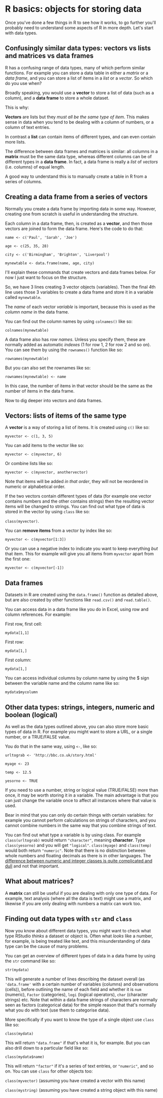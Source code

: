 # R basics: objects for storing data

Once you've done a few things in R to see how it works, to go further you'll probably need to understand some aspects of R in more depth. Let's start with data types.

## Confusingly similar data types: vectors vs lists and matrices vs data frames

R has a confusing range of data types, many of which perform similar functions. For example you can store a data table in either a *matrix* or a *data frame*, and you can store a list of items in a *list* or a *vector*. So which do you use when?

Broadly speaking, you would use a **vector** to store a list of data (such as a column), and a **data frame** to store a whole dataset. 

This is why:

**Vectors** are lists but they *must all be the same type of item*. This makes sense in data when you tend to be dealing with a column of numbers, or a column of text entries.

In contrast a **list** can contain items of different types, and can even contain more lists.

The difference between data frames and matrices is similar: all columns in a **matrix** must be the same data type, whereas different columns can be of different types in a **data frame**. In fact, a data frame is really a *list* of *vectors* (i.e. columns) of equal length.

A good way to understand this is to manually create a table in R from a series of columns. 

## Creating a data frame from a series of vectors

Normally you create a data frame by importing data in some way. However, creating one from scratch is useful in understanding the structure.

Each column in a data frame, then, is created as a **vector**, and then those vectors are joined to form the data frame. Here's the code to do that:

`name <- c('Paul', 'Sarah', 'Joe')`

`age <- c(25, 35, 28)`

`city <- c('Birmingham', 'Brighton', 'Liverpool')`

`mynewtable <- data.frame(name, age, city)`

I'll explain these commands that create vectors and data frames below. For now I just want to focus on the structure.

So, we have 3 lines creating 3 vector objects (variables). Then the final 4th line uses those 3 variables to create a data frame and store it in a variable called `mynewtable`. 

The *name* of each vector *variable* is important, because this is used as the *column name* in the data frame. 

You can find out the column names by using `colnames()` like so:

`colnames(mynewtable)`

A data frame also has *row names*. Unless you specify them, these are normally added as automatic *indexes* (1 for row 1, 2 for row 2 and so on). You can see them by using the `rownames()` function like so:

`rownames(mynewtable)`

But you can also set the rownames like so:

`rownames(mynewtable) <- name` 

In this case, the number of items in that vector should be the same as the number of items in the data frame.

Now to dig deeper into vectors and data frames.

## Vectors: lists of items of the same type

A **vector** is a way of storing a list of items. It is created using `c()` like so:

`myvector <- c(1, 3, 5)`

You can add items to the vector like so:

`myvector <- c(myvector, 6)`

Or combine lists like so:

`myvector <- c(myvector, anothervector)`

Note that items will be added *in that order*, they will not be reordered in numeric or alphabetical order.

If the two vectors contain different types of data (for example one vector contains numbers and the other contains strings) then the resulting vector items will be changed to strings. You can find out what type of data is stored in the vector by using `class` like so:

`class(myvector)`.

You can **remove items** from a vector by index like so:

`myvector <- c(myvector[1:3])`

Or you can use a negative index to indicate you want to keep everything *but* that item. This for example will give you all items from `myvector` apart from the first one:

`myvector <- c(myvector[-1])`

## Data frames

Datasets in R are created using the `data.frame()` function as detailed above, but are also created by other functions like `read.csv()` and `read.table()`.

You can access data in a data frame like you do in Excel, using row and column references. For example: 

First row, first cell:

`mydata[1,1]`

First row:

`mydata[1,]`

First column:

`mydata[1,]`

You can access individual columns by column name by using the $ sign between the variable name and the column name like so:

`mydata$mycolumn`

## Other data types: strings, integers, numeric and boolean (logical)

As well as the data types outlined above, you can also store more basic types of data in R. For example you might want to store a URL, or a single number, or a TRUE/FALSE value.

You do that in the same way, using `<-`, like so:

`urltograb <- 'http://bbc.co.uk/story.html'`

`myage <- 23`

`temp <- 12.5`

`yesorno <- TRUE`

If you need to use a number, string or logical value (TRUE/FALSE) more than once, it may be worth storing it in a variable. The main advantage is that you can just change the variable once to affect all instances where that value is used.

Bear in mind that you can only do certain things with certain variables: for example you cannot perform calculations on strings of characters, and you cannot combine numbers in the same way that you combine strings of text.

You can find out what type a variable is by using class. For example `class(urltograb)` would return `"character"`, meaning **character**. Type `class(yesorno)` and you will get `"logical"`. `class(myage)` and `class(temp)` would both return `"numeric"`. Note that there is no distinction between whole numbers and floating decimals as there is in other languages. The [difference between numeric and integer classes is quite complicated and dull](https://stackoverflow.com/questions/23660094/whats-the-difference-between-integer-class-and-numeric-class-in-r) and not that important.

## What about matrices?

A **matrix** can still be useful if you are dealing with only one type of data. For example, text analysis (where all the data is text) might use a matrix, and likewise if you are only dealing with numbers a matrix can work too. 

## Finding out data types with `str` and `class`

Now you know about different data types, you might want to check what type RStudio *thinks* a dataset or object is. Often what *looks* like a number, for example, is being treated like text, and this misunderstanding of data type can be the cause of many problems.

You can get an overview of different types of data in a data frame by using the `str` command like so:

`str(mydata)`

This will generate a number of lines describing the dataset overall (as `'data.frame'` with a certain number of variables (columns) and observations (cells)), before outlining the name of each field and whether it is `num` (numeric), `Factor` (categories), `logi` (logical operators), `char` (character strings) etc. Note that within a data frame strings of characters are normally seen as factors (categorical data) for the simple reason that that's normally what you do with text (use them to categorise data).

More specifically if you want to know the type of a single object use `class` like so:

`class(mydata)`

This will return `"data.frame"` if that's what it is, for example. But you can also drill down to a particular field like so:

`class(mydata$name)`

This will return `"factor"` if it's a series of text entries, or `"numeric"`, and so on. You can use `class` for other objects too:

`class(myvector)` (assuming you have created a vector with this name)

`class(mystring)` (assuming you have created a string object with this name)
